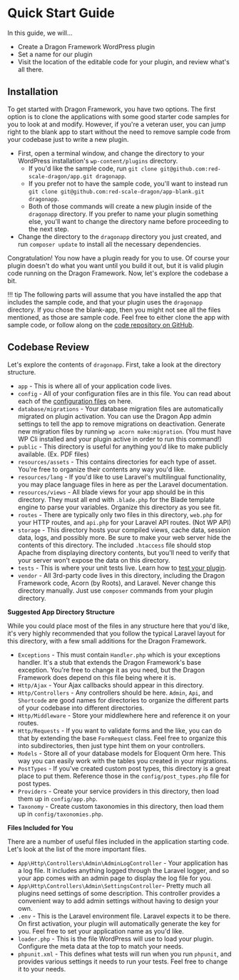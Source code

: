 # Quick Start Guide

In this guide, we will...

- Create a Dragon Framework WordPress plugin
- Set a name for our plugin
- Visit the location of the editable code for your plugin, and review what's all there.

## Installation

To get started with Dragon Framework, you have two options. The first option is to clone the applications with some good starter code samples for you to look at and modify. However, if you're a veteran user, you can jump right to the blank app to start without the need to remove sample code from your codebase just to write a new plugin.

- First, open a terminal window, and change the directory to your WordPress installation's `wp-content/plugins` directory.
    - If you'd like the sample code, run `git clone git@github.com:red-scale-dragon/app.git dragonapp`.
    - If you prefer not to have the sample code, you'll want to instead run `git clone git@github.com:red-scale-dragon/app-blank.git dragonapp`.
    - Both of those commands will create a new plugin inside of the `dragonapp` directory. If you prefer to name your plugin something else, you'll want to change the directory name before proceeding to the next step.
- Change the directory to the `dragonapp` directory you just created, and run `composer update` to install all the necessary dependencies.

Congratulation! You now have a plugin ready for you to use. Of course your plugin doesn't do what you want until you build it out, but it is valid plugin code running on the Dragon Framework. Now, let's explore the codebase a bit.

!!! tip
    The following parts will assume that you have installed the app that includes the sample code, and that your plugin uses the `dragonapp` directory. If you chose the blank-app, then you might not see all the files mentioned, as those are sample code. Feel free to either clone the app with sample code, or follow along on the [code repository on GitHub](https://github.com/red-scale-dragon/app).

## Codebase Review

Let's explore the contents of `dragonapp`. First, take a look at the directory structure.

- `app` - This is where all of your application code lives.
- `config` - All of your configuration files are in this file. You can read about each of the [configuration files](../api-reference/config-files) on here.
- `database/migrations` - Your database migration files are automatically migrated on plugin activation. You can use the Dragon App admin settings to tell the app to remove migrations on deactivation. Generate new migration files by running `wp acorn make:migration`. (You must have WP Cli installed and your plugin active in order to run this command!)
- `public` - This directory is useful for anything you'd like to make publicly available. (Ex. PDF files)
- `resources/assets` - This contains directories for each type of asset. You're free to organize their contents any way you'd like.
- `resources/lang` - If you'd like to use Laravel's multilingual functionality, you may place language files in here as per the Laravel documentation.
- `resources/views` - All blade views for your app should be in this directory. They must all end with `.blade.php` for the Blade template engine to parse your variables. Organize this directory as you see fit.
- `routes` - There are typically only two files in this directory, `web.php` for your HTTP routes, and `api.php` for your Laravel API routes. (Not WP API)
- `storage` - This directory hosts your compiled views, cache data, session data, logs, and possibly more. Be sure to make your web server hide the contents of this directory. The included `.htaccess` file should stop Apache from displaying directory contents, but you'll need to verify that your server won't expose the data on this directory.
- `tests` - This is where your unit tests live. Learn how to [test your plugin](../how-to-articles/test-your-plugin).
- `vendor` - All 3rd-party code lives in this directory, including the Dragon Framework code, Acorn (by Roots), and Laravel. Never change this directory manually. Just use `composer` commands from your plugin directory.

**Suggested App Directory Structure**

While you could place most of the files in any structure here that you'd like, it's very highly recommended that you follow the typical Laravel layout for this directory, with a few small additions for the Dragon Framework.

- `Exceptions` - This must contain `Handler.php` which is your exceptions handler. It's a stub that extends the Dragon Framework's base exception. You're free to change it as you need, but the Dragon Framework does depend on this file being where it is.
- `Http/Ajax` - Your Ajax callbacks should appear in this directory.
- `Http/Controllers` - Any controllers should be here. `Admin`, `Api`, and `Shortcode` are good names for directories to organize the different parts of your codebase into different directories.
- `Http/Middleware` - Store your middlewhere here and reference it on your routes.
- `Http/Requests` - If you want to validate forms and the like, you can do that by extending the base `FormRequest` class. Feel free to organize this into subdirectories, then just type hint them on your controllers.
- `Models` - Store all of your database models for Eloquent Orm here. This way you can easily work with the tables you created in your migrations.
- `PostTypes` - If you've created custom post types, this directory is a great place to put them. Reference those in the `config/post_types.php` file for post types.
- `Providers` - Create your service providers in this directory, then load them up in `config/app.php`.
- `Taxonomy` - Create custom taxonomies in this directory, then load them up in `config/taxonomies.php`.

**Files Included for You**

There are a number of useful files included in the application starting code. Let's look at the list of the more important files.

- `App\Http\Controllers\Admin\AdminLogController` - Your application has a log file. It includes anything logged through the Laravel logger, and so your app comes with an admin page to display the log file for you.
- `App\Http\Controllers\Admin\SettingsController`- Pretty much all plugins need settings of some description. This controller provides a convenient way to add admin settings without having to design your own.
- `.env` - This is the Laravel environment file. Laravel expects it to be there. On first activation, your plugin will automatically generate the key for you. Feel free to set your application name as you'd like.
- `loader.php` - This is the file WordPress will use to load your plugin. Configure the meta data at the top to match your needs.
- `phpunit.xml` - This defines what tests will run when you run `phpunit`, and provides various settings it needs to run your tests. Feel free to change it to your needs.

